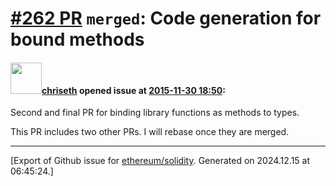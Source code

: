 # [\#262 PR](https://github.com/ethereum/solidity/pull/262) `merged`: Code generation for bound methods

#### <img src="https://avatars.githubusercontent.com/u/9073706?v=4" width="50">[chriseth](https://github.com/chriseth) opened issue at [2015-11-30 18:50](https://github.com/ethereum/solidity/pull/262):

Second and final PR for binding library functions as methods to types.

This PR includes two other PRs. I will rebase once they are merged.





-------------------------------------------------------------------------------



[Export of Github issue for [ethereum/solidity](https://github.com/ethereum/solidity). Generated on 2024.12.15 at 06:45:24.]
